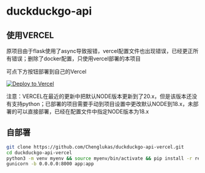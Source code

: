 # duckduckgo-api

## 使用VERCEL

原项目由于flask使用了async导致报错，vercel配置文件也出现错误，已经更正所有错误；删除了docker配置，只使用vercel部署的本项目

可点下方按钮部署到自己的Vercel

[![Deploy to Vercel](https://vercel.com/button)](https://vercel.com/import/project?template=https://github.com/Chenglukas/duckduckgo-api-vercel)

注意：VERCEL在最近的更新中把默认NODE版本更新到了20.x，但是该版本还没有支持python；已部署的项目需要手动到项目设置中更改默认NODE到18.x，未部署的可以直接部署，已经在配置文件中指定NODE版本为18.x

## 自部署

```bash
git clone https://github.com/Chenglukas/duckduckgo-api-vercel.git
cd duckduckgo-api-vercel
python3 -m venv myenv && source myenv/bin/activate && pip install -r requirements.txt
gunicorn -b 0.0.0.0:8000 app:app
```
